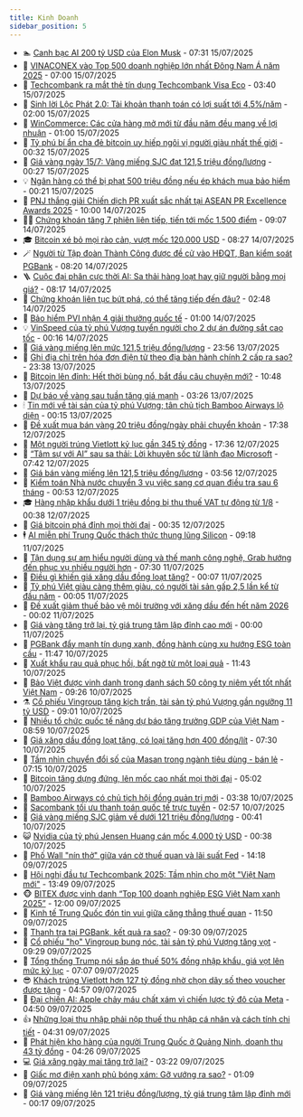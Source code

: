 ```yaml
---
title: Kinh Doanh
sidebar_position: 5
---
```


<!-- dantri-kinh-doanh:START -->
- 🏊 [Canh bạc AI 200 tỷ USD của Elon Musk](https://dantri.com.vn/kinh-doanh/canh-bac-ai-200-ty-usd-cua-elon-musk-20250715072051896.htm) - 07:31 15/07/2025
- 🦆 [VINACONEX vào Top 500 doanh nghiệp lớn nhất Đông Nam Á năm 2025](https://dantri.com.vn/kinh-doanh/vinaconex-vao-top-500-doanh-nghiep-lon-nhat-dong-nam-a-nam-2025-20250715115013301.htm) - 07:00 15/07/2025
- 🦄 [Techcombank ra mắt thẻ tín dụng Techcombank Visa Eco](https://dantri.com.vn/kinh-doanh/techcombank-ra-mat-the-tin-dung-techcombank-visa-eco-20250715102048000.htm) - 03:40 15/07/2025
- 🌝 [Sinh lời Lộc Phát 2.0: Tài khoản thanh toán có lợi suất tới 4,5%/năm](https://dantri.com.vn/kinh-doanh/sinh-loi-loc-phat-20-tai-khoan-thanh-toan-co-loi-suat-toi-45nam-20250715081926457.htm) - 02:00 15/07/2025
- 💃 [WinCommerce: Các cửa hàng mở mới từ đầu năm đều mang về lợi nhuận](https://dantri.com.vn/kinh-doanh/wincommerce-cac-cua-hang-mo-moi-tu-dau-nam-deu-mang-ve-loi-nhuan-20250714201656464.htm) - 01:00 15/07/2025
- 🦏 [Tỷ phú bí ẩn cha đẻ bitcoin uy hiếp ngôi vị người giàu nhất thế giới](https://dantri.com.vn/kinh-doanh/ty-phu-bi-an-cha-de-bitcoin-uy-hiep-ngoi-vi-nguoi-giau-nhat-the-gioi-20250714153421787.htm) - 00:32 15/07/2025
- 🦩 [Giá vàng ngày 15/7: Vàng miếng SJC đạt 121,5 triệu đồng/lượng](https://dantri.com.vn/kinh-doanh/gia-vang-ngay-157-vang-mieng-sjc-dat-1215-trieu-dongluong-20250715013229829.htm) - 00:27 15/07/2025
- 💡 [Ngân hàng có thể bị phạt 500 triệu đồng nếu ép khách mua bảo hiểm](https://dantri.com.vn/kinh-doanh/ngan-hang-co-the-bi-phat-500-trieu-dong-neu-ep-khach-mua-bao-hiem-20250715011449436.htm) - 00:21 15/07/2025
- 🌊 [PNJ thắng giải Chiến dịch PR xuất sắc nhất tại ASEAN PR Excellence Awards 2025](https://dantri.com.vn/kinh-doanh/pnj-thang-giai-chien-dich-pr-xuat-sac-nhat-tai-asean-pr-excellence-awards-2025-20250714162604310.htm) - 10:00 14/07/2025
- 🧑‍💻 [Chứng khoán tăng 7 phiên liên tiếp, tiến tới mốc 1.500 điểm](https://dantri.com.vn/kinh-doanh/chung-khoan-tang-7-phien-lien-tiep-tien-toi-moc-1500-diem-20250714155252957.htm) - 09:07 14/07/2025
- 🎓 [Bitcoin xé bỏ mọi rào cản, vượt mốc 120.000 USD](https://dantri.com.vn/kinh-doanh/bitcoin-xe-bo-moi-rao-can-vuot-moc-120000-usd-20250714150845649.htm) - 08:27 14/07/2025
- 🪄 [Người từ Tập đoàn Thành Công được đề cử vào HĐQT, Ban kiểm soát PGBank](https://dantri.com.vn/kinh-doanh/nguoi-tu-tap-doan-thanh-cong-duoc-de-cu-vao-hdqt-ban-kiem-soat-pgbank-20250714130456222.htm) - 08:20 14/07/2025
- 🪜 [Cuộc đại phân cực thời AI: Sa thải hàng loạt hay giữ người bằng mọi giá?](https://dantri.com.vn/kinh-doanh/cuoc-dai-phan-cuc-thoi-ai-sa-thai-hang-loat-hay-giu-nguoi-bang-moi-gia-20250712201741862.htm) - 08:17 14/07/2025
- 🦄 [Chứng khoán liên tục bứt phá, có thể tăng tiếp đến đâu?](https://dantri.com.vn/kinh-doanh/chung-khoan-lien-tuc-but-pha-co-the-tang-tiep-den-dau-20250714073313301.htm) - 02:48 14/07/2025
- 💯 [Bảo hiểm PVI nhận 4 giải thưởng quốc tế](https://dantri.com.vn/kinh-doanh/bao-hiem-pvi-nhan-4-giai-thuong-quoc-te-20250711191441170.htm) - 01:00 14/07/2025
- 💡 [VinSpeed của tỷ phú Vượng tuyển người cho 2 dự án đường sắt cao tốc](https://dantri.com.vn/kinh-doanh/vinspeed-cua-ty-phu-vuong-tuyen-nguoi-cho-2-du-an-duong-sat-cao-toc-20250713174850003.htm) - 00:16 14/07/2025
- 🧰 [Giá vàng miếng lên mức 121,5 triệu đồng/lượng](https://dantri.com.vn/kinh-doanh/gia-vang-mieng-len-muc-1215-trieu-dongluong-20250714064135844.htm) - 23:56 13/07/2025
- 🎊 [Ghi địa chỉ trên hóa đơn điện tử theo địa bàn hành chính 2 cấp ra sao?](https://dantri.com.vn/kinh-doanh/ghi-dia-chi-tren-hoa-don-dien-tu-theo-dia-ban-hanh-chinh-2-cap-ra-sao-20250714011535417.htm) - 23:38 13/07/2025
- 🔭 [Bitcoin lên đỉnh: Hết thời bùng nổ, bắt đầu câu chuyện mới?](https://dantri.com.vn/kinh-doanh/bitcoin-len-dinh-het-thoi-bung-no-bat-dau-cau-chuyen-moi-20250712192006619.htm) - 10:48 13/07/2025
- 💼 [Dự báo về vàng sau tuần tăng giá mạnh](https://dantri.com.vn/kinh-doanh/du-bao-ve-vang-sau-tuan-tang-gia-manh-20250713091035838.htm) - 03:26 13/07/2025
- 🕯 [Tin mới về tài sản của tỷ phú Vượng; tân chủ tịch Bamboo Airways lộ diện](https://dantri.com.vn/kinh-doanh/tin-moi-ve-tai-san-cua-ty-phu-vuong-tan-chu-tich-bamboo-airways-lo-dien-20250712222756272.htm) - 00:15 13/07/2025
- 🫣 [Đề xuất mua bán vàng 20 triệu đồng/ngày phải chuyển khoản](https://dantri.com.vn/kinh-doanh/de-xuat-mua-ban-vang-20-trieu-dongngay-phai-chuyen-khoan-20250712220129839.htm) - 17:38 12/07/2025
- 🤠 [Một người trúng Vietlott kỷ lục gần 345 tỷ đồng](https://dantri.com.vn/kinh-doanh/mot-nguoi-trung-vietlott-ky-luc-gan-345-ty-dong-20250712214347267.htm) - 17:36 12/07/2025
- 🌈 [“Tâm sự với AI” sau sa thải: Lời khuyên sốc từ lãnh đạo Microsoft](https://dantri.com.vn/kinh-doanh/tam-su-voi-ai-sau-sa-thai-loi-khuyen-soc-tu-lanh-dao-microsoft-20250709220454268.htm) - 07:42 12/07/2025
- 🦅 [Giá bán vàng miếng lên 121,5 triệu đồng/lượng](https://dantri.com.vn/kinh-doanh/gia-ban-vang-mieng-len-1215-trieu-dongluong-20250712013031811.htm) - 03:56 12/07/2025
- 🌁 [Kiểm toán Nhà nước chuyển 3 vụ việc sang cơ quan điều tra sau 6 tháng](https://dantri.com.vn/kinh-doanh/kiem-toan-nha-nuoc-chuyen-3-vu-viec-sang-co-quan-dieu-tra-sau-6-thang-20250712011355609.htm) - 00:53 12/07/2025
- 🎓 [Hàng nhập khẩu dưới 1 triệu đồng bị thu thuế VAT tự động từ 1/8](https://dantri.com.vn/kinh-doanh/hang-nhap-khau-duoi-1-trieu-dong-bi-thu-thue-vat-tu-dong-tu-18-20250712005520750.htm) - 00:38 12/07/2025
- 📝 [Giá bitcoin phá đỉnh mọi thời đại](https://dantri.com.vn/kinh-doanh/gia-bitcoin-pha-dinh-moi-thoi-dai-20250712010450691.htm) - 00:35 12/07/2025
- 🕴 [AI miễn phí Trung Quốc thách thức thung lũng Silicon](https://dantri.com.vn/kinh-doanh/ai-mien-phi-trung-quoc-thach-thuc-thung-lung-silicon-20250710165519671.htm) - 09:18 11/07/2025
- 🧰 [Tận dụng sự am hiểu người dùng và thế mạnh công nghệ, Grab hướng đến phục vụ nhiều người hơn](https://dantri.com.vn/kinh-doanh/tan-dung-su-am-hieu-nguoi-dung-va-the-manh-cong-nghe-grab-huong-den-phuc-vu-nhieu-nguoi-hon-20250711135533729.htm) - 07:30 11/07/2025
- 🤖 [Điều gì khiến giá xăng dầu đồng loạt tăng?](https://dantri.com.vn/kinh-doanh/dieu-gi-khien-gia-xang-dau-dong-loat-tang-20250711004332472.htm) - 00:07 11/07/2025
- 🤠 [Tỷ phú Việt giàu càng thêm giàu, có người tài sản gấp 2,5 lần kể từ đầu năm](https://dantri.com.vn/kinh-doanh/ty-phu-viet-giau-cang-them-giau-co-nguoi-tai-san-gap-25-lan-ke-tu-dau-nam-20250711065008973.htm) - 00:05 11/07/2025
- 🌮 [Đề xuất giảm thuế bảo vệ môi trường với xăng dầu đến hết năm 2026](https://dantri.com.vn/kinh-doanh/de-xuat-giam-thue-bao-ve-moi-truong-voi-xang-dau-den-het-nam-2026-20250711015749352.htm) - 00:02 11/07/2025
- 🦄 [Giá vàng tăng trở lại, tỷ giá trung tâm lập đỉnh cao mới](https://dantri.com.vn/kinh-doanh/gia-vang-tang-tro-lai-ty-gia-trung-tam-lap-dinh-cao-moi-20250711060618846.htm) - 00:00 11/07/2025
- 👺 [PGBank đẩy mạnh tín dụng xanh, đồng hành cùng xu hướng ESG toàn cầu](https://dantri.com.vn/kinh-doanh/pgbank-day-manh-tin-dung-xanh-dong-hanh-cung-xu-huong-esg-toan-cau-20250710184708699.htm) - 11:47 10/07/2025
- 🤗 [Xuất khẩu rau quả phục hồi, bất ngờ từ một loại quả](https://dantri.com.vn/kinh-doanh/xuat-khau-rau-qua-phuc-hoi-bat-ngo-tu-mot-loai-qua-20250710165000852.htm) - 11:43 10/07/2025
- 💪 [Bảo Việt được vinh danh trong danh sách 50 công ty niêm yết tốt nhất Việt Nam](https://dantri.com.vn/kinh-doanh/bao-viet-duoc-vinh-danh-trong-danh-sach-50-cong-ty-niem-yet-tot-nhat-viet-nam-20250710162613125.htm) - 09:26 10/07/2025
- ⚗️ [Cổ phiếu Vingroup tăng kịch trần, tài sản tỷ phú Vượng gần ngưỡng 11 tỷ USD](https://dantri.com.vn/kinh-doanh/co-phieu-vingroup-tang-kich-tran-tai-san-ty-phu-vuong-gan-nguong-11-ty-usd-20250710151645160.htm) - 09:01 10/07/2025
- 🧠 [Nhiều tổ chức quốc tế nâng dự báo tăng trưởng GDP của Việt Nam](https://dantri.com.vn/kinh-doanh/nhieu-to-chuc-quoc-te-nang-du-bao-tang-truong-gdp-cua-viet-nam-20250710074425806.htm) - 08:59 10/07/2025
- 🗽 [Giá xăng dầu đồng loạt tăng, có loại tăng hơn 400 đồng/lít](https://dantri.com.vn/kinh-doanh/gia-xang-dau-dong-loat-tang-co-loai-tang-hon-400-donglit-20250710142557368.htm) - 07:30 10/07/2025
- 🫣 [Tầm nhìn chuyển đổi số của Masan trong ngành tiêu dùng - bán lẻ](https://dantri.com.vn/kinh-doanh/tam-nhin-chuyen-doi-so-cua-masan-trong-nganh-tieu-dung-ban-le-20250710141459533.htm) - 07:15 10/07/2025
- 🫣 [Bitcoin tăng dựng đứng, lên mốc cao nhất mọi thời đại](https://dantri.com.vn/kinh-doanh/bitcoin-tang-dung-dung-len-moc-cao-nhat-moi-thoi-dai-20250710113648983.htm) - 05:02 10/07/2025
- 🫣 [Bamboo Airways có chủ tịch hội đồng quản trị mới](https://dantri.com.vn/kinh-doanh/bamboo-airways-co-chu-tich-hoi-dong-quan-tri-moi-20250710103212469.htm) - 03:38 10/07/2025
- 💂 [Sacombank tối ưu thanh toán quốc tế trực tuyến](https://dantri.com.vn/kinh-doanh/sacombank-toi-uu-thanh-toan-quoc-te-truc-tuyen-20250710095354191.htm) - 02:57 10/07/2025
- 💫 [Giá vàng miếng SJC giảm về dưới 121 triệu đồng/lượng](https://dantri.com.vn/kinh-doanh/gia-vang-mieng-sjc-giam-ve-duoi-121-trieu-dongluong-20250710003248981.htm) - 00:41 10/07/2025
- 😺 [Nvidia của tỷ phú Jensen Huang cán mốc 4.000 tỷ USD](https://dantri.com.vn/kinh-doanh/nvidia-cua-ty-phu-jensen-huang-can-moc-4000-ty-usd-20250710005356994.htm) - 00:38 10/07/2025
- 🦆 [Phố Wall &quot;nín thở&quot; giữa ván cờ thuế quan và lãi suất Fed](https://dantri.com.vn/kinh-doanh/pho-wall-nin-tho-giua-van-co-thue-quan-va-lai-suat-fed-20250709210922152.htm) - 14:18 09/07/2025
- 👀 [Hội nghị đầu tư Techcombank 2025: Tầm nhìn cho một &quot;Việt Nam mới&quot;](https://dantri.com.vn/kinh-doanh/hoi-nghi-dau-tu-techcombank-2025-tam-nhin-cho-mot-viet-nam-moi-20250709202412058.htm) - 13:49 09/07/2025
- 🐵 [BITEX được vinh danh “Top 100 doanh nghiệp ESG Việt Nam xanh 2025”](https://dantri.com.vn/kinh-doanh/bitex-duoc-vinh-danh-top-100-doanh-nghiep-esg-viet-nam-xanh-2025-20250709164237246.htm) - 12:00 09/07/2025
- 🤖 [Kinh tế Trung Quốc đón tin vui giữa căng thẳng thuế quan](https://dantri.com.vn/kinh-doanh/kinh-te-trung-quoc-don-tin-vui-giua-cang-thang-thue-quan-20250709183132963.htm) - 11:50 09/07/2025
- 💂 [Thanh tra tại PGBank, kết quả ra sao?](https://dantri.com.vn/kinh-doanh/thanh-tra-tai-pgbank-ket-qua-ra-sao-20250709131415820.htm) - 09:30 09/07/2025
- 🦆 [Cổ phiếu &quot;họ&quot; Vingroup bung nóc, tài sản tỷ phú Vượng tăng vọt](https://dantri.com.vn/kinh-doanh/co-phieu-ho-vingroup-bung-noc-tai-san-ty-phu-vuong-tang-vot-20250709161430109.htm) - 09:29 09/07/2025
- 🦅 [Tổng thống Trump nói sắp áp thuế 50% đồng nhập khẩu, giá vọt lên mức kỷ lục](https://dantri.com.vn/kinh-doanh/tong-thong-trump-noi-sap-ap-thue-50-dong-nhap-khau-gia-vot-len-muc-ky-luc-20250709120457575.htm) - 07:07 09/07/2025
- 😎 [Khách trúng Vietlott hơn 127 tỷ đồng nhờ chọn dãy số theo voucher được tặng](https://dantri.com.vn/kinh-doanh/khach-trung-vietlott-hon-127-ty-dong-nho-chon-day-so-theo-voucher-duoc-tang-20250709114717160.htm) - 04:57 09/07/2025
- 🐎 [Đại chiến AI: Apple chảy máu chất xám vì chiến lược tỷ đô của Meta](https://dantri.com.vn/kinh-doanh/dai-chien-ai-apple-chay-mau-chat-xam-vi-chien-luoc-ty-do-cua-meta-20250708231924326.htm) - 04:50 09/07/2025
- 👍 [Những loại thu nhập phải nộp thuế thu nhập cá nhân và cách tính chi tiết](https://dantri.com.vn/kinh-doanh/nhung-loai-thu-nhap-phai-nop-thue-thu-nhap-ca-nhan-va-cach-tinh-chi-tiet-20250709013549511.htm) - 04:31 09/07/2025
- 🦒 [Phát hiện kho hàng của người Trung Quốc ở Quảng Ninh, doanh thu 43 tỷ đồng](https://dantri.com.vn/kinh-doanh/phat-hien-kho-hang-cua-nguoi-trung-quoc-o-quang-ninh-doanh-thu-43-ty-dong-20250709111954536.htm) - 04:26 09/07/2025
- 💻 [Giá xăng ngày mai tăng trở lại?](https://dantri.com.vn/kinh-doanh/gia-xang-ngay-mai-tang-tro-lai-20250709002432742.htm) - 03:22 09/07/2025
- 👺 [Giấc mơ điện xanh phủ bóng xám: Gỡ vướng ra sao?](https://dantri.com.vn/kinh-doanh/giac-mo-dien-xanh-phu-bong-xam-go-vuong-ra-sao-20250707201311825.htm) - 01:09 09/07/2025
- 🧐 [Giá vàng miếng lên 121 triệu đồng/lượng, tỷ giá trung tâm lập đỉnh mới](https://dantri.com.vn/kinh-doanh/gia-vang-mieng-len-121-trieu-dongluong-ty-gia-trung-tam-lap-dinh-moi-20250709070847472.htm) - 00:17 09/07/2025<!-- dantri-kinh-doanh:END -->

